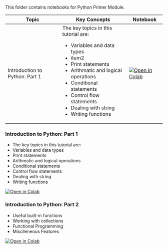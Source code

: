 This folder contains notebooks for Python Primer Module.


| Topic  | Key Concepts | Notebook |
| ------------- | ------------- |--------|
| Introduction to Python: Part 1  | The key topics in this tutorial are: <br><ul><li>Variables and data types</li><li>item2</li><li>Print statements</li><li>Arithmatic and logical operations</li><li>Conditional statements</li><li>Control flow statements</li><li>Dealing with string</li><li>Writing functions</li></ul> | [![Open in Colab](https://colab.research.google.com/assets/colab-badge.svg)](https://colab.research.google.com/github/manaranjanp/MLCourseV1/blob/main/PythonPrimer/Introduction_to_Python_Part1.ipynb) |


### Introduction to Python: Part 1

- The key topics in this tutorial are:
- Variables and data types
- Print statements
- Arithmatic and logical operations
- Conditional statements
- Control flow statements
- Dealing with string
- Writing functions

[![Open in Colab](https://colab.research.google.com/assets/colab-badge.svg)](https://colab.research.google.com/github/manaranjanp/MLCourseV1/blob/main/PythonPrimer/Introduction_to_Python_Part1.ipynb)

### Introduction to Python: Part 2

- Useful built-in functions
- Working with collections
- Functional Programming
- Misclleneous Features

[![Open in Colab](https://colab.research.google.com/assets/colab-badge.svg)](https://colab.research.google.com/github/manaranjanp/MLCourseV1/blob/main/PythonPrimer/Introduction_to_Python_Part2.ipynb)

